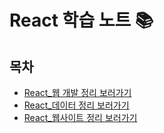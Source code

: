 # React 학습 노트 📚

## 목차

- [React\_웹 개발 정리 보러가기](./React_웹개발.md) <br />
- [React\_데이터 정리 보러가기](./React_데이터.md) <br />
- [React\_웹사이트 정리 보러가기](<./React_웹사이트(라우터).md>) <br />
